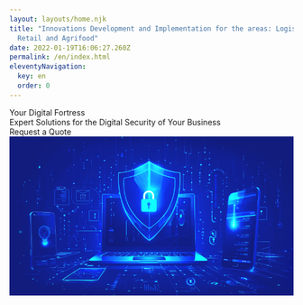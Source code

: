 ```yaml
---
layout: layouts/home.njk
title: "Innovations Development and Implementation for the areas: Logistics,
  Retail and Agrifood"
date: 2022-01-19T16:06:27.260Z
permalink: /en/index.html
eleventyNavigation:
  key: en
  order: 0
---
```

<div class="content-wrapper">
  <div class="flex-container">
    <div class="flex-text mainh">
      <div id="main-h1">Your Digital Fortress</div>
      <div id="main-h2">Expert Solutions for the Digital Security of Your Business</div>
      <div><div class="request">Request a Quote</div></div>
    </div>
    <div class="flex-image">
      <div class="center"><img src="/static/img/cybers.png" width="800px"></div>
    </div>
  </div>
</div>